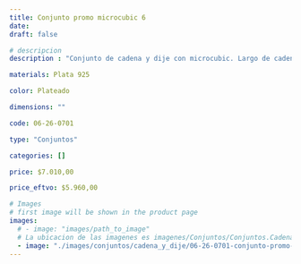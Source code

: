 ```yaml
---
title: Conjunto promo microcubic 6
date: 
draft: false

# descripcion
description : "Conjunto de cadena y dije con microcubic. Largo de cadena 40, 45 o 50 cm a elección"

materials: Plata 925

color: Plateado

dimensions: ""

code: 06-26-0701

type: "Conjuntos"

categories: []

price: $7.010,00

price_eftvo: $5.960,00

# Images
# first image will be shown in the product page
images:
  # - image: "images/path_to_image"
  # La ubicacion de las imagenes es imagenes/Conjuntos/Conjuntos.Cadena y Dije/06-26-0701-conjunto-promo-microcubic-6
  - image: "./images/conjuntos/cadena_y_dije/06-26-0701-conjunto-promo-microcubic-6.jpg"
---
```

